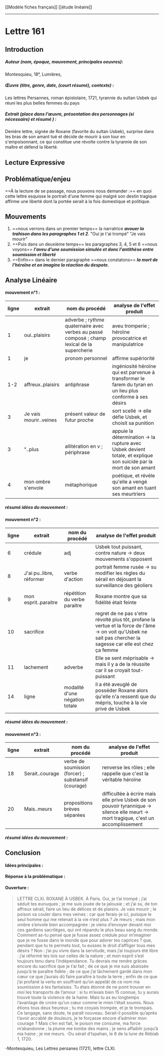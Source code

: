 [[Modèle fiches français]] [[étude linéaire]]
___
# Lettre 161
## Introduction
##### Auteur (nom, époque, mouvement, principales oeuvres): 
Montesquieu, 18°, Lumières, 
##### Œuvre (titre, genre, date, (court résumé), contexte) :
Les lettres Persannes, roman épistolaire, 1721, tyrannie du sultan Usbek qui réuni les plus belles femmes du pays
##### Extrait (place dans l’œuvre, présentation des personnages (si nécessaire) et résumé ) :
Denière lettre, signée de Roxane (favorite du sultan Usbek), surprise dans les bras de son amant tué et décide de mourir à son tour en s'empoisonnant, ce qui constitue une révolte contre la tyrannie de son maître et défend la liberté. 
## Lecture Expressive
## Problématique/enjeu 
==À la lecture de se passage, nous pouvons nous demander :== en quoi cette lettre esquisse le portrait d'une femme qui malgré son destin tragique affirme une liberté dont la portée serait à la fois domestique et politique.
## Mouvements
1. ==nous verrons dans un premier temps== la narratrice ***avouer la trahison dans les paragraphes 1 et 2***. "Oui je t'ai trompé" "Je vais mourir"
2. ==Puis dans un deuxième temps== les paragraphes 3, 4, 5 et 6 ==nous voyons== ***l'aveu d'une soumission simulée et donc l'antithèse entre soumission et liberté***
3. ==Enfin== dans le dernier paragraphe ==nous constatons== ***la mort de l'héroïne et on imagine la réaction du despote.***

## Analyse Linéaire
#### mouvement n°1 :
ligne| extrait | nom du procédé | analyse de l'effet produit
--- | --- | --- | --
1|oui..plaisirs|adverbe ; rythme quaternaire avec verbes au passé composé ; champ lexical de la supercherie|aveu tromperie ; héroïne provocatrice et manipulatrice
1|je|pronom personnel|affirme supériorité
1-2|affreux..plaisirs|antiphrase|ingéniosité héroïne qui est parvenue à  transformer le farem du tyran en un lieu plus conforme à ses désirs
3|Je vais mourir..veines|présent valeur de futur proche|sort scellé -> elle défie Usbek, et choisit sa punition
3|"..plus|allitération en v ; périphrase|appuie la détermination -> la rupture avec Usbek devient totale, et explique son suicide par la mort de son amant
4|mon ombre s'envole|métaphorique|poétique, et révèle qu'elle a vengé son amant en tuant ses meurtriers
##### résumé idées du mouvement :

#### mouvement n°2 :
ligne| extrait | nom du procédé | analyse de l'effet produit
--- | --- | --- | --
6|crédule|adj|Usbek tout puissant, contre nature -> deux mouvements s'opposent
8|J'ai pu..libre, réformer|verbe d'action|portrait femme rusée -> su modifier les règles du sérail en déjouant la surveillance des géoliers
9|mon esprit..paraitre|répétition du verbe paraitre|Roxane montre que sa fidélité était feinte
10|sacrifice||regret de ne pas s'etre révolté plus tôt, profane la vertue et la force de l'âme -> on voit qu'Usbek ne sait pas chercher la sagesse car elle est chez ça femme
11|lachement|adverbe|Elle se sent méprisable -> mais il y a de la réussite car il se croyait tout-puissant
14|ligne|modalité d'une négation totale|il a été aveuglé de posséder Roxane alors qu'elle n'a ressenti que du mépris, touche à la vie privé de Usbek 
##### résumé idées du mouvement :

#### mouvement n°3 :
ligne| extrait | nom du procédé | analyse de l'effet produit
--- | --- | --- | --
18|Serait..courage|verbe de soumission (forcer) ; substansif (courage)|renverse les rôles ; elle rappelle que c'est la véritable héroïne
20|Mais..meurs|propositions brèves séparées|difficultée à écrire mais elle prive Usbek de son pouvoir tyrannique -> silence elle meurt -> mort tragique, c'est un accomplissement
##### résumé idées du mouvement :

## **Conclusion**
#### Idées principales :

#### Réponse à la problématique :

#### Ouverture :


> LETTRE CLXI.
ROXANE À USBEK.
À Paris.
Oui, je t’ai trompé ; j’ai séduit tes eunuques ; je me suis jouée de ta jalousie ; et j’ai su, de ton affreux 
sérail, faire un lieu de délices et de plaisirs.
Je vais mourir ; le poison va couler dans mes veines : car que ferais-je ici, puisque le seul homme 
qui me retenait à la vie n’est plus ? Je meurs ; mais mon ombre s’envole bien accompagnée : je viens 
d’envoyer devant moi ces gardiens sacrilèges, qui ont répandu le plus beau sang du monde.
Comment as-tu pensé que je fusse assez crédule pour m’imaginer que je ne fusse dans le 
monde que pour adorer tes caprices ? que, pendant que tu te permets tout, tu eusses le droit d’affliger 
tous mes désirs ? Non : j’ai pu vivre dans la servitude, mais j’ai toujours été libre : j’ai réformé tes lois 
sur celles de la nature ; et mon esprit s’est toujours tenu dans l’indépendance.
 Tu devrais me rendre grâces encore du sacrifice que je t’ai fait ; de ce que je me suis abaissée 
jusqu’à te paraître fidèle ; de ce que j’ai lâchement gardé dans mon cœur ce que j’aurais dû faire 
paraître à toute la terre ; enfin de ce que j’ai profané la vertu en souffrant qu’on appelât de ce nom 
ma soumission à tes fantaisies.
Tu étais étonné de ne point trouver en moi les transports de l’amour : si tu m’avais bien 
15 connue, tu y aurais trouvé toute la violence de la haine.
Mais tu as eu longtemps l’avantage de croire qu’un cœur comme le mien t’était soumis. Nous 
étions tous deux heureux ; tu me croyais trompée, et je te trompais.
Ce langage, sans doute, te paraît nouveau. Serait-il possible qu’après t’avoir accablé de 
douleurs, je te forçasse encore d’admirer mon courage ? Mais c’en est fait, le poison me consume, ma 
force m’abandonne ; la plume me tombe des mains ; je sens affaiblir jusqu’à ma haine ; je me meurs.
\-Du sérail d’Ispahan, le 8 de la lune de Rébiab 1, 1720.

\-Montesquieu, Les Lettres persanes (1721), lettre CLXI.
